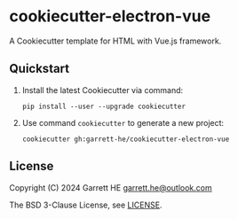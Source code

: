 # cookiecutter-electron-vue

A Cookiecutter template for HTML with Vue.js framework.

## Quickstart

1. Install the latest Cookiecutter via command:
    ```
    pip install --user --upgrade cookiecutter
    ```

2. Use command `cookiecutter` to generate a new project:
    ```
    cookiecutter gh:garrett-he/cookiecutter-electron-vue
    ```

## License

Copyright (C) 2024 Garrett HE <garrett.he@outlook.com>

The BSD 3-Clause License, see [LICENSE](./LICENSE).
